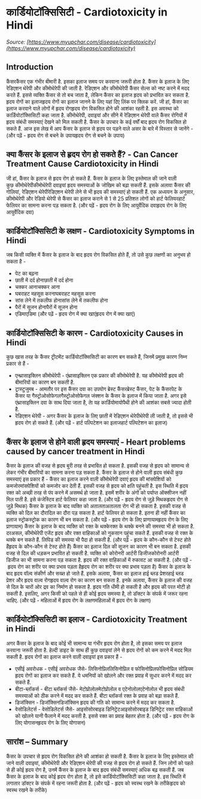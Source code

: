 # कार्डियोटॉक्सिसिटी - Cardiotoxicity in Hindi
_Source: [https://www.myupchar.com/disease/cardiotoxicity](https://www.myupchar.com/disease/cardiotoxicity)_

## Introduction
कैंसरकैंसर एक गंभीर बीमारी है. इसका इलाज समय पर करवाना जरूरी होता है. कैंसर के इलाज के लिए रेडिएशन थेरेपी और कीमोथेरेपी की जाती है. रेडिएशन और कीमोथेरेपी कैंसर सेल्स को नष्ट करने में मदद करते हैं. इससे व्यक्ति कैंसर से तो बच जाता है, लेकिन कैंसर का इलाज हृदय को प्रभावित कर सकता है.
हृदय रोगों का इलाजहृदय रोगों का इलाज जानने के लिए यहां दिए लिंक पर क्लिक करें.
जी हां, कैंसर का इलाज करवाने वाले लोगों में हृदय रोगहृदय रोग विकसित होने की आशंका रहती है. इस अवस्था को कार्डियोटॉक्सिसिटी कहा जाता है. कीमोथेरेपी, दवाइयां और सीने में रेडिएशन थेरेपी वाले कैंसर रोगियों में हृदय संबंधी समस्याएं देखने को मिल सकती है. कैंसर के उपचार के कई वर्षों बाद हृदय रोग विकसित हो सकते हैं.
आज इस लेख में आप कैंसर के इलाज से हृदय पर पड़ने वाले असर के बारे में विस्तार से जानेंगे -
(और पढ़ें - हृदय रोग से बचने के उपायहृदय रोग से बचने के उपाय)

## क्या कैंसर के इलाज से हृदय रोग हो सकते हैं? - Can Cancer Treatment Cause Cardiotoxicity in Hindi
जी हां, कैंसर के इलाज से हृदय रोग हो सकते हैं. कैंसर के इलाज के लिए इस्तेमाल की जाने वाली कुछ कीमोथेरेपीकीमोथेरेपी दवाइयां हृदय समस्याओं के जोखिम को बढ़ा सकती हैं. इसके अलावा कैंसर की गोलियां, रेडिएशन थेरेपीरेडिएशन थेरेपी लेने से भी हृदय की समस्याएं हो सकती हैं. एक अध्ययन के अनुसार, कीमोथेरेपी और रेडियो थेरेपी से कैंसर का इलाज कराने से 1 से 25 प्रतिशत लोगों को हार्ट फेलियरहार्ट फेलियर का सामना करना पड़ सकता है.
(और पढ़ें - हृदय रोग के लिए आयुर्वेदिक दवाहृदय रोग के लिए आयुर्वेदिक दवा)

## कार्डियोटॉक्सिसिटी के लक्षण - Cardiotoxicity Symptoms in Hindi
जब किसी व्यक्ति में कैंसर के इलाज के बाद हृदय रोग विकसित होते हैं, तो उसे कुछ लक्षणों का अनुभव हो सकता है -
- पेट का बढ़ना
- छाती में दर्द होनाछाती में दर्द होना
- चक्कर आनाचक्कर आना
- घबराहट महसूस करनाघबराहट महसूस करना
- सांस लेने में तकलीफ होनासांस लेने में तकलीफ होना
- पैरों में सूजन होनापैरों में सूजन होना
- एडिमाएडिमा
(और पढ़ें - हृदय रोग में क्या खाएंहृदय रोग में क्या खाएं)

## कार्डियोटॉक्सिसिटी के कारण - Cardiotoxicity Causes in Hindi
कुछ खास तरह के कैंसर ट्रीटमेंट कार्डियोटॉक्सिसिटी का कारण बन सकते हैं, जिनमें प्रमुख कारण निम्न प्रकार से हैं -
- एन्थ्रासाइक्लिन कीमोथेरेपी - एंथ्रासाइक्लिन एक प्रकार की कीमोथेरेपी है. यह कीमोथेरेपी हृदय की बीमारियों का कारण बन सकती है.
- ट्रास्टुजुमब - आमतौर पर इस कैंसर दवा का उपयोग ब्रेस्ट कैंसरब्रेस्ट कैंसर, पेट के कैंसरपेट के कैंसर या गैस्ट्रोओसोफेगलगैस्ट्रोओसोफेगल जंक्शन के कैंसर के इलाज में किया जाता है. अगर इसे एंथ्रासाइक्लिन दवा के साथ दिया जाता है, ताे यह कार्डियोमायोपैथी होने की आशंका सबसे ज्यादा होती है.
- रेडिएशन थेरेपी - अगर कैंसर के इलाज के लिए छाती में रेडिएशन थेरेपीथेरेपी ली जाती है, तो इससे भी हृदय रोग हो सकते हैं.
(और पढ़ें - हार्ट पल्पिटेशन का इलाजहार्ट पल्पिटेशन का इलाज)

## कैंसर के इलाज से होने वाली हृदय समस्याएं - Heart problems caused by cancer treatment in Hindi
कैंसर के इलाज की वजह से हृदय बुरी तरह से प्रभावित हो सकता है. इसकी वजह से हृदय को सामान्य से लेकर गंभीर बीमारियों का सामना करना पड़ सकता है. कैंसर के इलाज से होने वाली हृदय संबंधी कुछ समस्याएं इस प्रकार हैं -
कैंसर का इलाज करने वाली कीमोथेरेपी दवाएं हृदय की मांसपेशियों को कमजोरमांसपेशियों को कमजोर कर देती हैं. इसकी वजह से हृदय को क्षति पहुंचती है. इस स्थिति में हृदय रक्त को अच्छी तरह से पंप करने में असमर्थ हो जाता है. इसमें शरीर के अंगों को पर्याप्त ऑक्सीजन नहीं मिल पाती है. इसे कंजेस्टिव हार्ट फेलियर कहा जाता है.
(और पढ़ें - हृदय रोग से जुड़े मिथकहृदय रोग से जुड़े मिथक)
कैंसर के इलाज के बाद व्यक्ति को अतालताअतालता रोग भी हो सकता है. इसकी वजह से व्यक्ति को दिल का दौरादिल का दौरा पड़ सकता है. हार्ट फेलियर हो सकता है. इतना ही नहीं कैंसर का इलाज स्ट्रोकस्ट्रोक का कारण भी बन सकता है.
(और पढ़ें - हृदय रोग के लिए प्राणायामहृदय रोग के लिए प्राणायाम)
कैंसर के इलाज के बाद व्यक्ति को रक्त के थक्केरक्त के थक्के बनने की समस्या भी हो सकता है. दरअसल, कीमोथेरेपी एजेंट हृदय और रक्त वाहिकाओं को नुकसान पहुंचा सकते हैं. इसकी वजह से रक्त के थक्के बन सकते हैं. लिपिड की समस्या भी पैदा हो सकती है.
(और पढ़ें - हृदय के कौन-कौन से टेस्ट होते हैंहृदय के कौन-कौन से टेस्ट होते हैं)
कैंसर का इलाज दिल की सूजन का कारण भी बन सकता है. इसकी वजह से दिल की धड़कन प्रभावित हो सकती है. व्यक्ति को कोरोनरी आर्टरी डिजीजकोरोनरी आर्टरी डिजीज का भी सामना करना पड़ सकता है. हृदय की रक्त वाहिकाओं में रुकावट आ सकती है.
(और पढ़ें - हृदय रोग का शरीर पर क्या प्रभाव पड़ता हैहृदय रोग का शरीर पर क्या प्रभाव पड़ता है)
कैंसर के इलाज के बाद हृदय वॉल्व संकीर्ण और सख्त हो जाते हैं. इसके अलावा, कैंसर का इलाज हाई ब्लड प्रेशरहाई ब्लड प्रेशर और हृदय वाल्व रोगहृदय वाल्व रोग का कारण बन सकता है.
इनके अलावा, कैंसर के इलाज की वजह से दिल के चारों ओर द्रव का निर्माण हो सकता है. हृदय गति धीमी हो सकती है और हृदय की परत मोटी हो सकती है. इसलिए, अगर किसी को पहले से ही कोई हृदय समस्या है, तो डॉक्टर के संपर्क में जरूर रहना चाहिए.
(और पढ़ें - महिलाओं में हृदय रोग के लक्षणमहिलाओं में हृदय रोग के लक्षण)

## कार्डियोटॉक्सिसिटी का इलाज - Cardiotoxicity Treatment in Hindi
अगर कैंसर के इलाज के बाद कोई भी सामान्य या गंभीर हृदय रोग होता है, तो इसका समय पर इलाज करवाना जरूरी होता है. हेल्दी डाइट के साथ ही कुछ दवाइयां लेने से हृदय रोगों को कम करने में मदद मिल सकती है. हृदय रोगों का इलाज करने वाली दवाइयां इस प्रकार हैं -
- एसीई अवरोधक - एसीई अवरोधक जैसे- लिसिनोप्रिललिसिनोप्रिल व फोसिनोप्रिलफोसिनोप्रिल सोडियम हृदय रोगों का इलाज कर सकते हैं. ये धमनियों को खोलने और रक्त प्रवाह में सुधार करने में मदद कर सकते हैं.
- बीटा-ब्लॉकर्स - बीटा ब्लॉकर्स जैसे- मेटोप्रोलोलमेटोप्रोलोल व एटेनोलोलएटेनोलोल भी हृदय संबंधी समस्याओं को ठीक करने में मदद कर सकते हैं. बीटा ब्लॉकर्स रक्त के प्रवाह को बढ़ा सकते हैं.
- डिजॉक्सिन - डिजॉक्सिनडिजॉक्सिन हृदय की गति को सामान्य करने में मदद कर सकता है.
- वेसोडिलेटर्स - वेसोडिलेटर्स जैसे- आइसोसोरबाइड डिनिट्रेटआइसोसोरबाइड डिनिट्रेट रक्त वाहिकाओं को खोलने यानी फैलाने में मदद करती है. इससे रक्त का प्रवाह बेहतर होता है.
(और पढ़ें - हृदय रोग के लिए योगासनहृदय रोग के लिए योगासन)

## सारांश – Summary
कैंसर के उपचार से हृदय रोग विकसित होने की आशंका हो सकती है. कैंसर के इलाज के लिए इस्तेमाल की जाने वाली दवाइयां, कीमोथेरेपी और रेडिएशन थेरेपी की वजह से हृदय रोग हो सकते हैं. जिन लोगों को पहले से ही कोई हृदय रोग है, उनमें कैंसर के इलाज के बाद हृदय संबंधी समस्याएं अधिक बढ़ सकती हैं. जब कैंसर के इलाज के बाद कोई हृदय रोग होता है, तो इसे कार्डियोटॉक्सिसिटी कहा जाता है. इस स्थिति में लगातार डॉक्टर के संपर्क में रहना जरूरी होता है.
(और पढ़ें - हृदय को स्वस्थ रखने के तरीकेहृदय को स्वस्थ रखने के तरीके)

